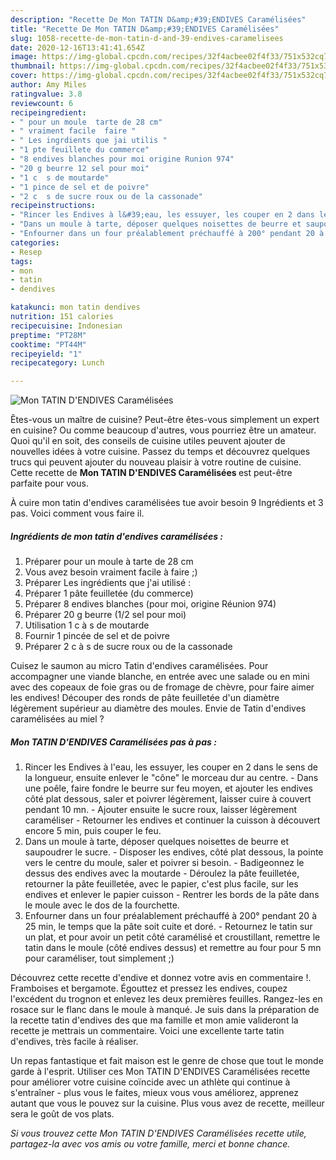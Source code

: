 ```yaml
---
description: "Recette De Mon TATIN D&amp;#39;ENDIVES Caramélisées"
title: "Recette De Mon TATIN D&amp;#39;ENDIVES Caramélisées"
slug: 1058-recette-de-mon-tatin-d-and-39-endives-caramelisees
date: 2020-12-16T13:41:41.654Z
image: https://img-global.cpcdn.com/recipes/32f4acbee02f4f33/751x532cq70/mon-tatin-dendives-caramelisees-photo-principale-de-la-recette.jpg
thumbnail: https://img-global.cpcdn.com/recipes/32f4acbee02f4f33/751x532cq70/mon-tatin-dendives-caramelisees-photo-principale-de-la-recette.jpg
cover: https://img-global.cpcdn.com/recipes/32f4acbee02f4f33/751x532cq70/mon-tatin-dendives-caramelisees-photo-principale-de-la-recette.jpg
author: Amy Miles
ratingvalue: 3.8
reviewcount: 6
recipeingredient:
- " pour un moule  tarte de 28 cm"
- " vraiment facile  faire "
- " Les ingrdients que jai utilis "
- "1 pte feuillete du commerce"
- "8 endives blanches pour moi origine Runion 974"
- "20 g beurre 12 sel pour moi"
- "1 c  s de moutarde"
- "1 pince de sel et de poivre"
- "2 c  s de sucre roux ou de la cassonade"
recipeinstructions:
- "Rincer les Endives à l&#39;eau, les essuyer, les couper en 2 dans le sens de la longueur, ensuite enlever le &#34;cône&#34; le morceau dur au centre. Dans une poêle, faire fondre le beurre sur feu moyen, et ajouter les endives côté plat dessous, saler et poivrer légèrement, laisser cuire à couvert pendant 10 mn. Ajouter ensuite le sucre roux, laisser légèrement caraméliser  Retourner les endives et continuer la cuisson à découvert encore 5 min, puis couper le feu."
- "Dans un moule à tarte, déposer quelques noisettes de beurre et saupoudrer le sucre. Disposer les endives, côté plat dessous, la pointe vers le centre du moule, saler et poivrer si besoin.  Badigeonnez le dessus des endives avec la moutarde Déroulez la pâte feuilletée, retourner la pâte feuilletée, avec le papier, c&#39;est plus facile, sur les endives et enlever le papier cuisson Rentrer les bords de la pâte dans le moule avec le dos de la fourchette."
- "Enfourner dans un four préalablement préchauffé à 200° pendant 20 à 25 min, le temps que la pâte soit cuite et doré. Retournez le tatin sur un plat, et pour avoir un petit côté caramélisé et croustillant, remettre le tatin dans le moule (côté endives dessus) et remettre au four pour 5 mn pour caraméliser, tout simplement ;)"
categories:
- Resep
tags:
- mon
- tatin
- dendives

katakunci: mon tatin dendives 
nutrition: 151 calories
recipecuisine: Indonesian
preptime: "PT28M"
cooktime: "PT44M"
recipeyield: "1"
recipecategory: Lunch

---
```



![Mon TATIN D&#39;ENDIVES Caramélisées](https://img-global.cpcdn.com/recipes/32f4acbee02f4f33/751x532cq70/mon-tatin-dendives-caramelisees-photo-principale-de-la-recette.jpg)

Êtes-vous un maître de cuisine? Peut-être êtes-vous simplement un expert en cuisine? Ou comme beaucoup d'autres, vous pourriez être un amateur. Quoi qu'il en soit, des conseils de cuisine utiles peuvent ajouter de nouvelles idées à votre cuisine. Passez du temps et découvrez quelques trucs qui peuvent ajouter du nouveau plaisir à votre routine de cuisine. Cette recette de <strong> Mon TATIN D&#39;ENDIVES Caramélisées </strong> est peut-être parfaite pour vous.

<!--inarticleads1-->

À cuire mon tatin d&#39;endives caramélisées tue avoir besoin 9 Ingrédients et 3 pas. Voici comment vous faire il.

##### Ingrédients de mon tatin d&#39;endives caramélisées :

1. Préparer  pour un moule à tarte de 28 cm
1. Vous avez besoin  vraiment facile à faire ;)
1. Préparer  Les ingrédients que j&#39;ai utilisé :
1. Préparer 1 pâte feuilletée (du commerce)
1. Préparer 8 endives blanches (pour moi, origine Réunion 974)
1. Préparer 20 g beurre (1/2 sel pour moi)
1. Utilisation 1 c à s de moutarde
1. Fournir 1 pincée de sel et de poivre
1. Préparer 2 c à s de sucre roux ou de la cassonade


Cuisez le saumon au micro Tatin d&#39;endives caramélisées. Pour accompagner une viande blanche, en entrée avec une salade ou en mini avec des copeaux de foie gras ou de fromage de chèvre, pour faire aimer les endives! Découper des ronds de pâte feuilletée d&#39;un diamètre légèrement supérieur au diamètre des moules. Envie de Tatin d&#39;endives caramélisées au miel ? 

<!--inarticleads2-->

##### Mon TATIN D&#39;ENDIVES Caramélisées pas à pas :

1. Rincer les Endives à l&#39;eau, les essuyer, les couper en 2 dans le sens de la longueur, ensuite enlever le &#34;cône&#34; le morceau dur au centre. - Dans une poêle, faire fondre le beurre sur feu moyen, et ajouter les endives côté plat dessous, saler et poivrer légèrement, laisser cuire à couvert pendant 10 mn. - Ajouter ensuite le sucre roux, laisser légèrement caraméliser  - Retourner les endives et continuer la cuisson à découvert encore 5 min, puis couper le feu.
1. Dans un moule à tarte, déposer quelques noisettes de beurre et saupoudrer le sucre. - Disposer les endives, côté plat dessous, la pointe vers le centre du moule, saler et poivrer si besoin.  - Badigeonnez le dessus des endives avec la moutarde - Déroulez la pâte feuilletée, retourner la pâte feuilletée, avec le papier, c&#39;est plus facile, sur les endives et enlever le papier cuisson - Rentrer les bords de la pâte dans le moule avec le dos de la fourchette.
1. Enfourner dans un four préalablement préchauffé à 200° pendant 20 à 25 min, le temps que la pâte soit cuite et doré. - Retournez le tatin sur un plat, et pour avoir un petit côté caramélisé et croustillant, remettre le tatin dans le moule (côté endives dessus) et remettre au four pour 5 mn pour caraméliser, tout simplement ;)


Découvrez cette recette d&#39;endive et donnez votre avis en commentaire !. Framboises et bergamote. Égouttez et pressez les endives, coupez l&#39;excédent du trognon et enlevez les deux premières feuilles. Rangez-les en rosace sur le flanc dans le moule à manqué. Je suis dans la préparation de la recette tatin d&#39;endives des que ma famille et mon amie valideront la recette je mettrais un commentaire. Voici une excellente tarte tatin d&#39;endives, très facile à réaliser. 

<!--inarticleads1-->

<p>
Un repas fantastique et fait maison est le genre de chose que tout le monde garde à l'esprit. Utiliser ces Mon TATIN D&#39;ENDIVES Caramélisées recette pour améliorer votre cuisine coïncide avec un athlète qui continue à s'entraîner - plus vous le faites, mieux vous vous améliorez, apprenez autant que vous le pouvez sur la cuisine. Plus vous avez de recette, meilleur sera le goût de vos plats.
</p>

<p>
<i>Si vous trouvez cette Mon TATIN D&#39;ENDIVES Caramélisées recette utile, partagez-la avec vos amis ou votre famille, merci et bonne chance.</i>
</p>
